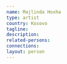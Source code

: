 ```yaml
---
name: Majlinda Hoxha
type: artist
country: Kosovo
tagline:
description:
related-persons:
connections:
layout: person
---
```

